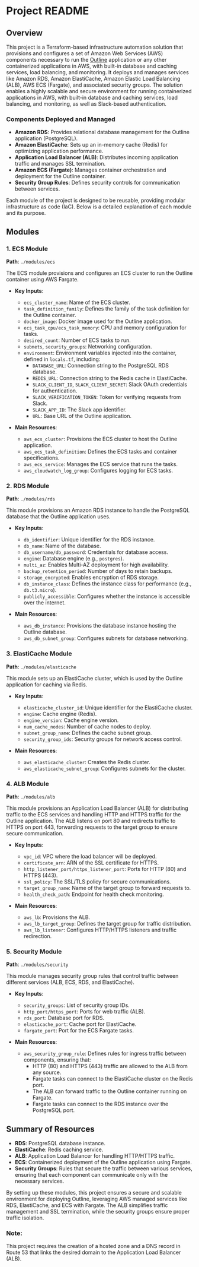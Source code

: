 # Project README

## Overview
This project is a Terraform-based infrastructure automation solution that provisions and configures a set of Amazon Web Services (AWS) components necessary to run the [Outline](https://www.getoutline.com) application or any other containerized applications in AWS, with built-in database and caching services, load balancing, and monitoring. It deploys and manages services like Amazon RDS, Amazon ElastiCache, Amazon Elastic Load Balancing (ALB), AWS ECS (Fargate), and associated security groups. The solution enables a highly scalable and secure environment for running containerized applications in AWS, with built-in database and caching services, load balancing, and monitoring, as well as Slack-based authentication.

### Components Deployed and Managed
- **Amazon RDS**: Provides relational database management for the Outline application (PostgreSQL).
- **Amazon ElastiCache**: Sets up an in-memory cache (Redis) for optimizing application performance.
- **Application Load Balancer (ALB)**: Distributes incoming application traffic and manages SSL termination.
- **Amazon ECS (Fargate)**: Manages container orchestration and deployment for the Outline container.
- **Security Group Rules**: Defines security controls for communication between services.

Each module of the project is designed to be reusable, providing modular infrastructure as code (IaC). Below is a detailed explanation of each module and its purpose.

## Modules

### 1. ECS Module
**Path**: `./modules/ecs`

The ECS module provisions and configures an ECS cluster to run the Outline container using AWS Fargate.

- **Key Inputs**:
  - `ecs_cluster_name`: Name of the ECS cluster.
  - `task_definition_family`: Defines the family of the task definition for the Outline container.
  - `docker_image`: Docker image used for the Outline application.
  - `ecs_task_cpu/ecs_task_memory`: CPU and memory configuration for tasks.
  - `desired_count`: Number of ECS tasks to run.
  - `subnets`, `security_groups`: Networking configuration.
  - `environment`: Environment variables injected into the container, defined in `locals.tf`, including:
    - `DATABASE_URL`: Connection string to the PostgreSQL RDS database.
    - `REDIS_URL`: Connection string to the Redis cache in ElastiCache.
    - `SLACK_CLIENT_ID`, `SLACK_CLIENT_SECRET`: Slack OAuth credentials for authentication.
    - `SLACK_VERIFICATION_TOKEN`: Token for verifying requests from Slack.
    - `SLACK_APP_ID`: The Slack app identifier.
    - `URL`: Base URL of the Outline application.

- **Main Resources**:
  - `aws_ecs_cluster`: Provisions the ECS cluster to host the Outline application.
  - `aws_ecs_task_definition`: Defines the ECS tasks and container specifications.
  - `aws_ecs_service`: Manages the ECS service that runs the tasks.
  - `aws_cloudwatch_log_group`: Configures logging for ECS tasks.

### 2. RDS Module
**Path**: `./modules/rds`

This module provisions an Amazon RDS instance to handle the PostgreSQL database that the Outline application uses.

- **Key Inputs**:
  - `db_identifier`: Unique identifier for the RDS instance.
  - `db_name`: Name of the database.
  - `db_username/db_password`: Credentials for database access.
  - `engine`: Database engine (e.g., `postgres`).
  - `multi_az`: Enables Multi-AZ deployment for high availability.
  - `backup_retention_period`: Number of days to retain backups.
  - `storage_encrypted`: Enables encryption of RDS storage.
  - `db_instance_class`: Defines the instance class for performance (e.g., `db.t3.micro`).
  - `publicly_accessible`: Configures whether the instance is accessible over the internet.

- **Main Resources**:
  - `aws_db_instance`: Provisions the database instance hosting the Outline database.
  - `aws_db_subnet_group`: Configures subnets for database networking.

### 3. ElastiCache Module
**Path**: `./modules/elasticache`

This module sets up an ElastiCache cluster, which is used by the Outline application for caching via Redis.

- **Key Inputs**:
  - `elasticache_cluster_id`: Unique identifier for the ElastiCache cluster.
  - `engine`: Cache engine (Redis).
  - `engine_version`: Cache engine version.
  - `num_cache_nodes`: Number of cache nodes to deploy.
  - `subnet_group_name`: Defines the cache subnet group.
  - `security_group_ids`: Security groups for network access control.

- **Main Resources**:
  - `aws_elasticache_cluster`: Creates the Redis cluster.
  - `aws_elasticache_subnet_group`: Configures subnets for the cluster.

### 4. ALB Module
**Path**: `./modules/alb`

This module provisions an Application Load Balancer (ALB) for distributing traffic to the ECS services and handling HTTP and HTTPS traffic for the Outline application. The ALB listens on port 80 and redirects traffic to HTTPS on port 443, forwarding requests to the target group to ensure secure communication.

- **Key Inputs**:
  - `vpc_id`: VPC where the load balancer will be deployed.
  - `certificate_arn`: ARN of the SSL certificate for HTTPS.
  - `http_listener_port/https_listener_port`: Ports for HTTP (80) and HTTPS (443).
  - `ssl_policy`: The SSL/TLS policy for secure communications.
  - `target_group_name`: Name of the target group to forward requests to.
  - `health_check_path`: Endpoint for health check monitoring.

- **Main Resources**:
  - `aws_lb`: Provisions the ALB.
  - `aws_lb_target_group`: Defines the target group for traffic distribution.
  - `aws_lb_listener`: Configures HTTP/HTTPS listeners and traffic redirection.

### 5. Security Module
**Path**: `./modules/security`

This module manages security group rules that control traffic between different services (ALB, ECS, RDS, and ElastiCache).

- **Key Inputs**:
  - `security_groups`: List of security group IDs.
  - `http_port/https_port`: Ports for web traffic (ALB).
  - `rds_port`: Database port for RDS.
  - `elasticache_port`: Cache port for ElastiCache.
  - `fargate_port`: Port for the ECS Fargate tasks.

- **Main Resources**:
  - `aws_security_group_rule`: Defines rules for ingress traffic between components, ensuring that:
    - HTTP (80) and HTTPS (443) traffic are allowed to the ALB from any source.
    - Fargate tasks can connect to the ElastiCache cluster on the Redis port.
    - The ALB can forward traffic to the Outline container running on Fargate.
    - Fargate tasks can connect to the RDS instance over the PostgreSQL port.

## Summary of Resources
- **RDS**: PostgreSQL database instance.
- **ElastiCache**: Redis caching service.
- **ALB**: Application Load Balancer for handling HTTP/HTTPS traffic.
- **ECS**: Containerized deployment of the Outline application using Fargate.
- **Security Groups**: Rules that secure the traffic between various services, ensuring that each component can communicate only with the necessary services.

By setting up these modules, this project ensures a secure and scalable environment for deploying Outline, leveraging AWS managed services like RDS, ElastiCache, and ECS with Fargate. The ALB simplifies traffic management and SSL termination, while the security groups ensure proper traffic isolation.

### Note: 
This project requires the creation of a hosted zone and a DNS record in Route 53 that links the desired domain to the Application Load Balancer (ALB).
